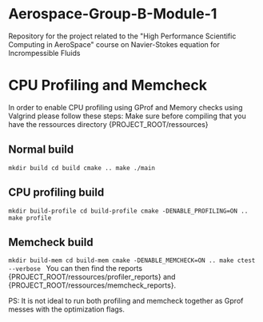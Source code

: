 # Aerospace-Group-B-Module-1
Repository for the project related to the "High Performance Scientific Computing in AeroSpace" course on Navier-Stokes equation for Incrompessible Fluids


# CPU Profiling and Memcheck
In order to enable CPU profiling using GProf and Memory checks using Valgrind please follow these steps: 
Make sure before compiling that you have the ressources directory {PROJECT_ROOT/ressources}

## Normal build
``mkdir build
cd build
cmake ..
make
./main
``
## CPU profiling build
``mkdir build-profile
cd build-profile
cmake -DENABLE_PROFILING=ON ..
make profile
``
## Memcheck build
``mkdir build-mem
cd build-mem
cmake -DENABLE_MEMCHECK=ON ..
make
ctest --verbose
``
You can then find the reports  {PROJECT_ROOT/ressources/profiler_reports} and  {PROJECT_ROOT/ressources/memcheck_reports}.

PS: It is not ideal to run both profiling and memcheck together as Gprof messes with the optimization flags.


